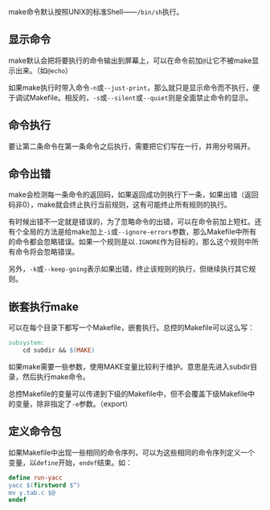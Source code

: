 make命令默认按照UNIX的标准Shell——`/bin/sh`执行。

## 显示命令

make默认会把将要执行的命令输出到屏幕上，可以在命令前加`@`让它不被make显示出来。（如`@echo`）

如果make执行时带入命令`-n`或`--just-print`，那么就只是显示命令而不执行，便于调试Makefile。相反的，`-s`或`--silent`或`--quiet`则是全面禁止命令的显示。

## 命令执行

要让第二条命令在第一条命令之后执行，需要把它们写在一行，并用分号隔开。

## 命令出错

make会检测每一条命令的返回码，如果返回成功则执行下一条，如果出错（返回码非0），make就会终止执行当前规则，这有可能终止所有规则的执行。

有时候出错不一定就是错误的，为了忽略命令的出错，可以在命令前加上短杠。还有个全局的方法是给make加上`-i`或`--ignore-errors`参数，那么Makefile中所有的命令都会忽略错误。如果一个规则是以`.IGNORE`作为目标的，那么这个规则中所有命令将会忽略错误。

另外，`-k`或`--keep-going`表示如果出错，终止该规则的执行，但继续执行其它规则。

## 嵌套执行make

可以在每个目录下都写一个Makefile，嵌套执行。总控的Makefile可以这么写：
```Makefile
subsystem:
    cd subdir && $(MAKE)
```

如果make需要一些参数，使用MAKE变量比较利于维护。意思是先进入subdir目录，然后执行make命令。

总控Makefile的变量可以传递到下级的Makefile中，但不会覆盖下级Makefile中的变量，除非指定了`-e`参数。（export）

## 定义命令包

如果Makefile中出现一些相同的命令序列，可以为这些相同的命令序列定义一个变量，以`define`开始，`endef`结束。如：

```Makefile
define run-yacc
yacc $(firstword $^)
mv y.tab.c $@
endef
```

